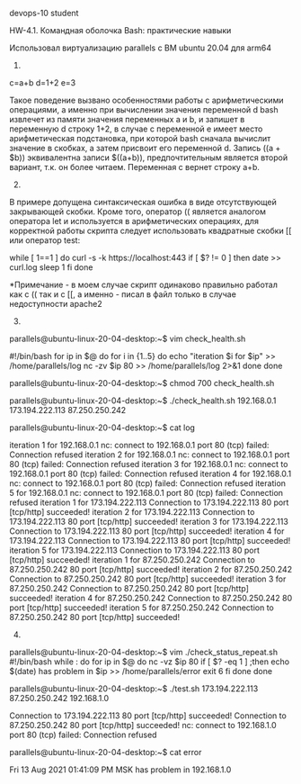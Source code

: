 devops-10 student

HW-4.1. Командная оболочка Bash: практические навыки

Использовал виртуализацию parallels c ВМ ubuntu 20.04 для arm64

1.
c=a+b
d=1+2
e=3

Такое поведение вызвано особенностями работы с арифметическими операциями, а именно при вычислении значения переменной d bash извлечет из памяти значения переменных a и b, и запишет в переменную d строку 1+2, в случае с переменной e имеет место арифметическая подстановка, при которой bash сначала вычислит значение в скобках, а затем присвоит его переменной d. Запись $(($a + $b)) эквивалентна записи $((a+b)), предпочтительным является второй вариант, т.к.  он более читаем. Переменная c вернет строку a+b.

2.
В примере допущена синтаксическая ошибка в виде отсутствующей закрывающей скобки.
Кроме того, оператор (( является аналогом оператора let и используется в арифметических операциях, для корректной работы скрипта следует использовать квадратные скобки [[ или оператор test:

while [ 1==1 ]
do
    curl -s -k https://localhost:443
    if [ $? != 0 ]
    then
        date >> curl.log
        sleep 1
    fi
done

*Примечание - в моем случае скрипт одинаково правильно работал как с (( так и с [[, а именно - писал в файл только в случае недоступности apache2

3.
parallels@ubuntu-linux-20-04-desktop:~$ vim check_health.sh 

#!/bin/bash
for ip in $@
do
    for i in {1..5}
    do
        echo "iteration $i for $ip" >> /home/parallels/log
        nc -zv $ip 80  >>  /home/parallels/log 2>&1
    done
done


parallels@ubuntu-linux-20-04-desktop:~$ chmod 700 check_health.sh

parallels@ubuntu-linux-20-04-desktop:~$ ./check_health.sh 192.168.0.1 173.194.222.113 87.250.250.242

parallels@ubuntu-linux-20-04-desktop:~$ cat log

iteration 1 for 192.168.0.1
nc: connect to 192.168.0.1 port 80 (tcp) failed: Connection refused
iteration 2 for 192.168.0.1
nc: connect to 192.168.0.1 port 80 (tcp) failed: Connection refused
iteration 3 for 192.168.0.1
nc: connect to 192.168.0.1 port 80 (tcp) failed: Connection refused
iteration 4 for 192.168.0.1
nc: connect to 192.168.0.1 port 80 (tcp) failed: Connection refused
iteration 5 for 192.168.0.1
nc: connect to 192.168.0.1 port 80 (tcp) failed: Connection refused
iteration 1 for 173.194.222.113
Connection to 173.194.222.113 80 port [tcp/http] succeeded!
iteration 2 for 173.194.222.113
Connection to 173.194.222.113 80 port [tcp/http] succeeded!
iteration 3 for 173.194.222.113
Connection to 173.194.222.113 80 port [tcp/http] succeeded!
iteration 4 for 173.194.222.113
Connection to 173.194.222.113 80 port [tcp/http] succeeded!
iteration 5 for 173.194.222.113
Connection to 173.194.222.113 80 port [tcp/http] succeeded!
iteration 1 for 87.250.250.242
Connection to 87.250.250.242 80 port [tcp/http] succeeded!
iteration 2 for 87.250.250.242
Connection to 87.250.250.242 80 port [tcp/http] succeeded!
iteration 3 for 87.250.250.242
Connection to 87.250.250.242 80 port [tcp/http] succeeded!
iteration 4 for 87.250.250.242
Connection to 87.250.250.242 80 port [tcp/http] succeeded!
iteration 5 for 87.250.250.242
Connection to 87.250.250.242 80 port [tcp/http] succeeded!

4.
parallels@ubuntu-linux-20-04-desktop:~$ vim ./check_status_repeat.sh
#!/bin/bash
while :
do
  for ip in $@
  do
    nc -vz $ip 80
    if [ $? -eq 1 ] ;then
      echo $(date) has problem in $ip >> /home/parallels/error
      exit 6
    fi
  done
done

parallels@ubuntu-linux-20-04-desktop:~$ ./test.sh 173.194.222.113 87.250.250.242 192.168.1.0

Connection to 173.194.222.113 80 port [tcp/http] succeeded!
Connection to 87.250.250.242 80 port [tcp/http] succeeded!
nc: connect to 192.168.1.0 port 80 (tcp) failed: Connection refused

parallels@ubuntu-linux-20-04-desktop:~$ cat error

Fri 13 Aug 2021 01:41:09 PM MSK has problem in 192.168.1.0
